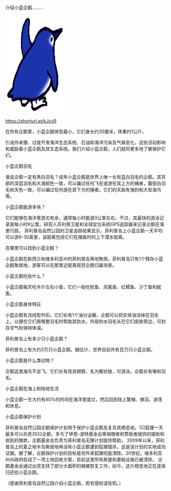 介绍小蓝企鹅.........


![介绍小蓝企鹅](https://github.com/ywangnccu/ywang/blob/main/images/LITTLE_BLUE_PENGUIN.jpg)

https://shorturl.at/kJxzR


在所有企鹅里，小蓝企鹅体型最小，它们身长约30厘米，体重约1公斤。

引进外来狸、过度开发海洋生态系统、石油和海洋污染及气候变化，这些活动影响和威胁着小蓝企鹅及其生态系统。我们介绍小蓝企鹅，人们就将更多地了解保护它们。

小蓝企鹅羽毛

谁说企鹅一定有黑白羽毛？成年小蓝企鹅是世界上唯一长有蓝白羽毛的企鹅。其背部的深蓝羽毛和大海颜色一致，可以骗过任何飞在或游在其上方的捕者，腹部白羽毛和天色一致，可以骗过任何游在其下方的捕者。它们的天敌有海豹和大型海鸟等。

小蓝企鹅能游多快？

它们能够在海洋里游刃有余，通常每小时能游3公里左右，不过，其最快的游泳记录是每小时6公里。研究人员利用卫星和全球定位系统GPS追踪器来记录企鹅在海里行踪。
菲利普岛自然公园的卫星追踪结果显示，菲利普岛上小蓝企鹅一天平均可以游9-30英里，该距离包括它们在捕鱼时的上下潜水距离。

在哪里可以找到小蓝企鹅？

小蓝企鹅在新西兰和维多利亚州的菲利普岛等地聚居。菲利普岛只有1个残存小蓝企鹅聚居地，游客可以在那里近距离观赏企鹅归巢场景。

小蓝企鹅吃些什么？

小蓝企鹅每天吃半斤左右小鱼，它们一般吃杖鱼、凤尾鱼、红鳕鱼、沙丁鱼和鱿鱼。

小蓝企鹅身体特征

小蓝企鹅有流线型外形。它们长有1个油分泌腺，企鹅可以将实体油涂抹在羽毛上，以便在它们用嘴整羽毛时帮助其防水。外层防水羽毛长在它们皮肤旁边，可封存空气和保持体温。

菲利普岛上有多少只小蓝企鹅？

菲利普岛上有大约3万只小蓝企鹅。据估计，世界目前共有百万只小蓝企鹅。

小蓝企鹅是什么类动物？

企鹅这类海鸟不会飞。它们长有改良翅膀，名为鳍状肢，可游泳。企鹅长有喙和羽毛。

小蓝企鹅在海上和陆地生活

小蓝企鹅一生大约有80%的时间在海洋里度过，然后回到陆上繁殖、换羽、游荡和休息。

小蓝企鹅保护计划

菲利普岛自然公园企鹅保护计划用于保护小蓝企鹅及复苏其栖息地。1只狐狸一天最多可以杀死30只企鹅，多亏了伊恩-波特基金会等捐赠者和赞助者提供的援助和收到的赠款，企鹅基金会负责为菲利普岛无狸计划提供帮助，
2009年以来，菲利普岛上的夏之地半岛聚居地再没有小蓝企鹅遭到狐狸猎杀，这是该计划的实地成功证据。据了解，企鹅保护计划的目标是将外来狐狸彻底清除。20世纪，维多利亚州州政府启动了一项土地回收方案，目前这里所有房屋和基础设施已被清除。
企鹅基金会通过出资支持了部分大面积的植被恢复工作，如今，这片栖息地正在逐渐归还给小蓝企鹅。


（感谢菲利普岛自然公园介绍小蓝企鹅，若有侵权请告知。）
